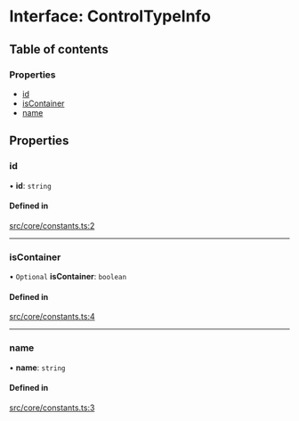 # Interface: ControlTypeInfo

## Table of contents

### Properties

- [id](../wiki/ControlTypeInfo#id)
- [isContainer](../wiki/ControlTypeInfo#iscontainer)
- [name](../wiki/ControlTypeInfo#name)

## Properties

### id

• **id**: `string`

#### Defined in

[src/core/constants.ts:2](https://github.com/decisively-io/interview-sdk/blob/4eec9a19760741f59f131856d1e1811e232ea805/src/core/constants.ts#L2)

___

### isContainer

• `Optional` **isContainer**: `boolean`

#### Defined in

[src/core/constants.ts:4](https://github.com/decisively-io/interview-sdk/blob/4eec9a19760741f59f131856d1e1811e232ea805/src/core/constants.ts#L4)

___

### name

• **name**: `string`

#### Defined in

[src/core/constants.ts:3](https://github.com/decisively-io/interview-sdk/blob/4eec9a19760741f59f131856d1e1811e232ea805/src/core/constants.ts#L3)
